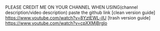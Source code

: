 PLEASE CREDIT ME ON YOUR CHANNEL WHEN USING(channel description/video description) paste the github link
[clean version guide]
https://www.youtube.com/watch?v=8YztEWL-ilU
[trash version guide]
https://www.youtube.com/watch?v=cpXXMjBrglo
